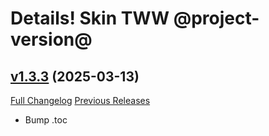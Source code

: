 # Details! Skin TWW @project-version@

## [v1.3.3](https://github.com/Karl-HeinzSchneider/WoW-Details-Skin-TheWarWithin/tree/v1.3.3) (2025-03-13)
[Full Changelog](https://github.com/Karl-HeinzSchneider/WoW-Details-Skin-TheWarWithin/compare/v1.3.2...v1.3.3) [Previous Releases](https://github.com/Karl-HeinzSchneider/WoW-Details-Skin-TheWarWithin/releases)

- Bump .toc  
